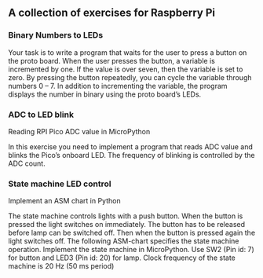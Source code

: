 ## A collection of exercises for Raspberry Pi

### Binary Numbers to LEDs

Your task is to write a program that waits for the user to press a button on the proto board.
When the user presses the button, a variable is incremented by one. If the value is over seven,
then the variable is set to zero. By pressing the button repeatedly, you can cycle the variable
through numbers 0 – 7. In addition to incrementing the variable, the program displays the number
in binary using the proto board’s LEDs.

### ADC to LED blink

Reading RPI Pico ADC value in MicroPython

In this exercise you need to implement a program that reads ADC value and blinks the Pico’s onboard LED.
The frequency of blinking is controlled by the ADC count.

### State machine LED control

Implement an ASM chart in Python

The state machine controls lights with a push button. When the button is pressed the light
switches on immediately. The button has to be released before lamp can be switched off.
Then when the button is pressed again the light switches off. The following ASM-chart
specifies the state machine operation. Implement the state machine in MicroPython. Use
SW2 (Pin id: 7) for button and LED3 (Pin id: 20) for lamp. Clock frequency of the state
machine is 20 Hz (50 ms period)
